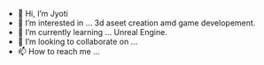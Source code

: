 - 👋 Hi, I’m Jyoti
- 👀 I’m interested in ... 3d aseet creation amd game developement.
- 🌱 I’m currently learning ... Unreal Engine.
- 💞️ I’m looking to collaborate on ...
- 📫 How to reach me ...

<!---
jyotiprasadin/jyotiprasadin is a ✨ special ✨ repository because its `README.md` (this file) appears on your GitHub profile.
You can click the Preview link to take a look at your changes.
--->
